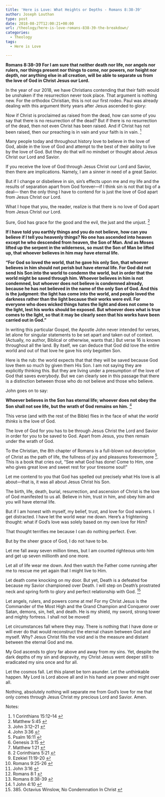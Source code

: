 ```yaml
---
title: 'Here is Love: What Heights or Depths - Romans 8:38-39'
author: Joseph Louthan
type: post
date: 2018-08-27T12:00:21+00:00
url: /theology/here-is-love-romans-838-39-the-breakdown/
categories:
  - Theology
tags:
  - Here is Love

---
```

**Romans 8:38–39 For I am sure that neither death nor life, nor angels nor rulers, nor things present nor things to come, nor powers, nor height nor depth, nor anything else in all creation, will be able to separate us from the love of God in Christ Jesus our Lord.**

In the year of our 2018, we have Christians contending that their faith would be unshaken if the resurrection never took place. That argument is nothing new. For the orthodox Christian, this is not our first rodeo. Paul was already dealing with this argument thirty years after Jesus ascended to glory:

Now if Christ is proclaimed as raised from the dead, how can some of you say that there is no resurrection of the dead? But if there is no resurrection of the dead, then not even Christ has been raised. And if Christ has not been raised, then our preaching is in vain and your faith is in vain. [<sup>1</sup>][1]

Many people today and throughout history love to believe in the love of God, abide in the love of God and attempt to the best of their ability to live by the love of God. But they do that will no mindset or thought about Jesus Christ our Lord and Savior.

If you receive the love of God through Jesus Christ our Lord and Savior, then there are implications. Namely, I am a sinner in need of a great Savior.

But if I change or disbelieve in sin, sin’s effects upon me and my life and the results of separation apart from God forever—if I think sin is not that big of a deal— then the only thing I have to contend for is just the love of God apart from Jesus Christ our Lord.

What I hope that you, the reader, realize is that there is no love of God apart from Jesus Christ our Lord.

Sure, God has grace for the good and the evil, the just and the unjust. [<sup>2</sup>][2]

**If I have told you earthly things and you do not believe, how can you believe if I tell you heavenly things? No one has ascended into heaven except he who descended from heaven, the Son of Man. And as Moses lifted up the serpent in the wilderness, so must the Son of Man be lifted up, that whoever believes in him may have eternal life.**

**“For God so loved the world, that he gave his only Son, that whoever believes in him should not perish but have eternal life. For God did not send his Son into the world to condemn the world, but in order that the world might be saved through him. Whoever believes in him is not condemned, but whoever does not believe is condemned already, because he has not believed in the name of the only Son of God. And this is the judgment: the light has come into the world, and people loved the darkness rather than the light because their works were evil. For everyone who does wicked things hates the light and does not come to the light, lest his works should be exposed. But whoever does what is true comes to the light, so that it may be clearly seen that his works have been carried out in God.”**

In writing this particular Gospel, the Apostle John never intended for verses, let alone for singular statements to be set apart and taken out of context. (Actually, no author, Biblical or otherwise, wants that.) But verse 16 is known throughout all the land. By itself, we can deduce that God did love the entire world and out of that love he gave his only begotten Son.

Here is the rub: the world expects that that they will be saved because God love them so much by given them His Son. I am not saying they are explicitly thinking this. But they are living under a presumption of the love of God that saves everybody. But we can clearly see in this passage that there is a distinction between those who do not believe and those who believe.

John goes on to say: 

**Whoever believes in the Son has eternal life; whoever does not obey the Son shall not see life, but the wrath of God remains on him.** [<sup>4</sup>][4]

This verse (and with the rest of the Bible) flies in the face of what _the world thinks_ is the love of God.

The love of God for you has to be through Jesus Christ the Lord and Savior in order for you to be saved to God. Apart from Jesus, you then remain under the wrath of God.

To the Christian, the 8th chapter of Romans is a full-blown out description of Christ as the path of life, the fullness of joy and pleasures forevermore [<sup>5</sup>][5]. This is a book that cries out, “See what God has done! Come to Him, one who gives great love and sweet rest for your tiresome soul!”

Let me contend to you that God has spelled out precisely what His love is all about—that is, it was all about Jesus Christ his Son.

The birth, life, death, burial, resurrection, and ascension of Christ is the love of God manifested to us all. Believe in him, trust in him, and obey him and you will have eternal life. 

But if I am honest with myself, my belief, trust, and love for God waivers. I get distracted. I have let the world wear me down. Here’s a frightening thought: what if God’s love was solely based on my own love for Him? 

That thought terrifies me because I can do nothing perfect. Ever.

But by the sheer grace of God, I do not have to be.

Let me fall away seven million times, but I am counted righteous unto him and get up seven millionth and one more.

Let all of life wear me down. And then watch the Father come running after me to rescue me yet again that I might live to Him.

Let death come knocking on my door. But yet, Death is a defeated foe because my Savior championed over Death. I will step on Death’s prostrated neck and spring forth to glory and perfect relationship with God. [<sup>15</sup>][15]

Let angels, rulers, and powers come at me! For my Christ Jesus is the Commander of the Most High and the Grand Champion and Conqueror over Satan, demons, sin, hell, and death. He is my shield, my sword, strong tower and mighty fortress. I shall not be moved!

Let circumstances fall where they may. There is nothing that I have done or will ever do that would reconstruct the eternal chasm between God and myself. Why? Jesus Christ fills the void and is the measure and distant between the eternal God and me.

My God ascends to glory far above and away from my sins. Yet, despite the dark depths of my sin and depravity, my Christ Jesus went deeper still to eradicated my sins once and for all.

Let the cosmos fall. Let this planet be torn asunder. Let the unthinkable happen. My Lord is Lord above all and in his hand are power and might over all.

Nothing, absolutely nothing will separate me from God’s love for me that only comes through Jesus Christ my precious Lord and Savior. Amen.

<div class="simple-footnotes">
  <p class="notes">
    Notes:
  </p>

  <ol>
    <li id="note-3891-1">
      1 Corinthians 15:12–14 <a href="#return-note-3891-1">&#8617;</a>
    </li>
    <li id="note-3891-2">
      Matthew 5:45 <a href="#return-note-3891-2">&#8617;</a>
    </li>
    <li id="note-3891-3">
      John 3:12–21 <a href="#return-note-3891-3">&#8617;</a>
    </li>
    <li id="note-3891-4">
      John 3:36 <a href="#return-note-3891-4">&#8617;</a>
    </li>
    <li id="note-3891-5">
      Psalm 16:11 <a href="#return-note-3891-5">&#8617;</a>
    </li>
    <li id="note-3891-6">
      Genesis 3:15 <a href="#return-note-3891-6">&#8617;</a>
    </li>
    <li id="note-3891-7">
      Matthew 1:21 <a href="#return-note-3891-7">&#8617;</a>
    </li>
    <li id="note-3891-8">
      2 Corinthians 5:21 <a href="#return-note-3891-8">&#8617;</a>
    </li>
    <li id="note-3891-9">
      Ezekiel 11:19-20 <a href="#return-note-3891-9">&#8617;</a>
    </li>
    <li id="note-3891-10">
      Romans 9:25-26 <a href="#return-note-3891-10">&#8617;</a>
    </li>
    <li id="note-3891-11">
      John 3:16 <a href="#return-note-3891-11">&#8617;</a>
    </li>
    <li id="note-3891-12">
      Romans 8:1 <a href="#return-note-3891-12">&#8617;</a>
    </li>
    <li id="note-3891-13">
      Romans 8:38-39 <a href="#return-note-3891-13">&#8617;</a>
    </li>
    <li id="note-3891-14">
      1 John 4:10 <a href="#return-note-3891-14">&#8617;</a>
    </li>
    <li id="note-3891-15">
      385. Octavius Winslow, No Condemnation In Christ <a href="#return-note-3891-15">&#8617;</a>
    </li>
  </ol>
</div>

[1]: #note-3891-1 "1 Corinthians 15:12–14"
[2]: #note-3891-2 "Matthew 5:45"
[3]: #note-3891-3 "John 3:12–21"
[4]: #note-3891-4 "John 3:36"
[5]: #note-3891-5 "Psalm 16:11"
[6]: #note-3891-6 "Genesis 3:15"
[7]: #note-3891-7 "Matthew 1:21"
[8]: #note-3891-8 "2 Corinthians 5:21"
[9]: #note-3891-9 "Ezekiel 11:19-20"
[10]: #note-3891-10 "Romans 9:25-26"
[11]: #note-3891-11 "John 3:16"
[12]: #note-3891-12 "Romans 8:1"
[13]: #note-3891-13 "Romans 8:38-39"
[14]: #note-3891-14 "1 John 4:10"
[15]: #note-3891-15 "385. Octavius Winslow, No Condemnation In Christ"